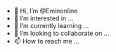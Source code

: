 - 👋 Hi, I’m @Eminonline
- 👀 I’m interested in ...
- 🌱 I’m currently learning ...
- 💞️ I’m looking to collaborate on ...
- 📫 How to reach me ...

<!---
Eminonline/Eminonline is a ✨ special ✨ repository because its `README.md` (this file) appears on your GitHub profile.
You can click the Preview link to take a look at your changes.
--->
